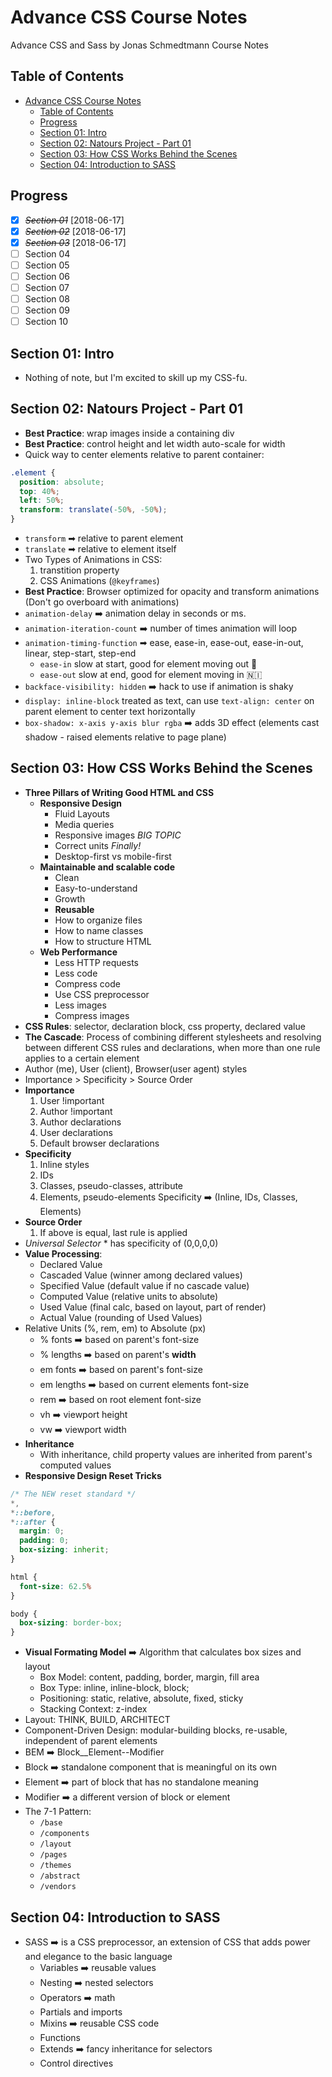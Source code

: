 # Advance CSS Course Notes

Advance CSS and Sass by Jonas Schmedtmann Course Notes

## Table of Contents

<!-- TOC -->

- [Advance CSS Course Notes](#advance-css-course-notes)
  - [Table of Contents](#table-of-contents)
  - [Progress](#progress)
  - [Section 01: Intro](#section-01-intro)
  - [Section 02: Natours Project - Part 01](#section-02-natours-project---part-01)
  - [Section 03: How CSS Works Behind the Scenes](#section-03-how-css-works-behind-the-scenes)
  - [Section 04: Introduction to SASS](#section-04-introduction-to-sass)

<!-- /TOC -->

## Progress

- [X] ~~*Section 01*~~ [2018-06-17]
- [X] ~~*Section 02*~~ [2018-06-17]
- [X] ~~*Section 03*~~ [2018-06-17]
- [ ] Section 04
- [ ] Section 05
- [ ] Section 06
- [ ] Section 07
- [ ] Section 08
- [ ] Section 09
- [ ] Section 10

## Section 01: Intro

- Nothing of note, but I'm excited to skill up my CSS-fu.

## Section 02: Natours Project - Part 01

- **Best Practice**: wrap images inside a containing div
- **Best Practice**: control height and let width auto-scale for width
- Quick way to center elements relative to parent container:

```css
.element {
  position: absolute;
  top: 40%;
  left: 50%;
  transform: translate(-50%, -50%);
}
```

- `transform` ➡ relative to parent element
- `translate` ➡ relative to element itself
- Two Types of Animations in CSS:
  1. transtition property
  2. CSS Animations (`@keyframes`)
- **Best Practice**: Browser optimized for opacity and transform animations (Don't go overboard with animations)
- `animation-delay` ➡️ animation delay in seconds or ms.
- `animation-iteration-count` ➡️ number of times animation will loop
- `animation-timing-function` ➡ ease, ease-in, ease-out, ease-in-out, linear, step-start, step-end
  - `ease-in` slow at start, good for element moving out 🚀
  - `ease-out` slow at end, good for element moving in 🇳🇮
- `backface-visibility: hidden` ➡️ hack to use if animation is shaky
- `display: inline-block` treated as text, can use `text-align: center` on parent element to center text horizontally
- `box-shadow: x-axis y-axis blur rgba` ➡️ adds 3D effect (elements cast shadow - raised elements relative to page plane)

## Section 03: How CSS Works Behind the Scenes

- **Three Pillars of Writing Good HTML and CSS**
  - **Responsive Design**
    - Fluid Layouts
    - Media queries
    - Responsive images _BIG TOPIC_
    - Correct units _Finally!_
    - Desktop-first vs mobile-first
  - **Maintainable and scalable code**
    - Clean
    - Easy-to-understand
    - Growth
    - **Reusable**
    - How to organize files
    - How to name classes
    - How to structure HTML
  - **Web Performance**
    - Less HTTP requests
    - Less code
    - Compress code
    - Use CSS preprocessor
    - Less images
    - Compress images
- **CSS Rules**: selector, declaration block, css property, declared value
- **The Cascade**: Process of combining different stylesheets and resolving between different CSS rules and declarations, when more than one rule applies to a certain element
- Author (me), User (client), Browser(user agent) styles
- Importance > Specificity > Source Order
- **Importance**
  1. User !important
  2. Author !important
  3. Author declarations
  4. User declarations
  5. Default browser declarations
- **Specificity**
  1. Inline styles
  2. IDs
  3. Classes, pseudo-classes, attribute
  4. Elements, pseudo-elements
  Specificity ➡️ (Inline, IDs, Classes, Elements)
- **Source Order**
  1. If above is equal, last rule is applied
- _Universal Selector_ * has specificity of (0,0,0,0)
- **Value Processing**:
  - Declared Value
  - Cascaded Value (winner among declared values)
  - Specified Value (default value if no cascade value)
  - Computed Value (relative units to absolute)
  - Used Value (final calc, based on layout, part of render)
  - Actual Value (rounding of Used Values)
- Relative Units (%, rem, em) to Absolute (px)
  - % fonts ➡️ based on parent's font-size
  - % lengths ➡️ based on parent's **width**
  - em fonts ➡️ based on parent's font-size
  - em lengths ➡️ based on current elements font-size
  - rem ➡️ based on root element font-size
  - vh ➡️ viewport height
  - vw ➡️ viewport width
- **Inheritance**
  - With inheritance, child property values are inherited from parent's computed values
- **Responsive Design Reset Tricks**

```css
/* The NEW reset standard */
*,
*::before,
*::after {
  margin: 0;
  padding: 0;
  box-sizing: inherit;
}

html {
  font-size: 62.5%
}

body {
  box-sizing: border-box;
}
```

- **Visual Formating Model** ➡️ Algorithm that calculates box sizes and layout
  - Box Model: content, padding, border, margin, fill area
  - Box Type: inline, inline-block, block;
  - Positioning: static, relative, absolute, fixed, sticky
  - Stacking Context: z-index
- Layout: THINK, BUILD, ARCHITECT
- Component-Driven Design: modular-building blocks, re-usable, independent of parent elements
- BEM ➡️ Block__Element--Modifier
- Block ➡️ standalone component that is meaningful on its own
- Element ➡️ part of block that has no standalone meaning
- Modifier ➡️ a different version of block or element
- The 7-1 Pattern:
  - `/base`
  - `/components`
  - `/layout`
  - `/pages`
  - `/themes`
  - `/abstract`
  - `/vendors`

## Section 04: Introduction to SASS

- SASS ➡️ is a CSS preprocessor, an extension of CSS that adds power and elegance to the basic language
  - Variables ➡️ reusable values
  - Nesting ➡️ nested selectors
  - Operators ➡️ math
  - Partials and imports
  - Mixins ➡️ reusable CSS code
  - Functions
  - Extends ➡️ fancy inheritance for selectors
  - Control directives

